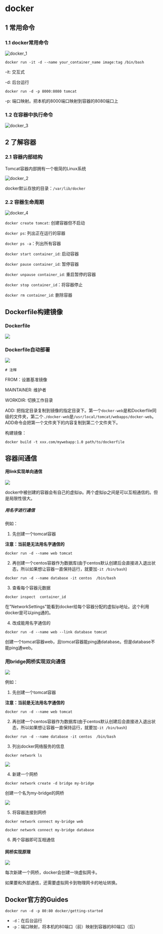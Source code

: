 # docker

## 1 常用命令

### 1.1 docker常用命令

![docker_1](figures/docker_1.PNG)

`docker run -it -d --name your_container_name image:tag /bin/bash`

-it: 交互式

-d: 后台运行

`docker run -d -p 8000:8080 tomcat`

-p: 端口映射。把本机的8000端口映射到容器的8080端口上

### 1.2 在容器中执行命令

![docker_3](figures/docker_3.PNG)

## 2 了解容器

### 2.1 容器内部结构

Tomcat容器内部拥有一个极简的Linux系统

![docker_2](figures/docker_2.PNG)

docker默认存放的目录：`/var/lib/docker`

### 2.2 容器生命周期

![docker_4](figures/docker_4.PNG)

`docker create tomcat`: 创建容器但不启动

`docker ps`: 列出正在运行的容器

`docker ps -a`：列出所有容器

`docker start container_id`: 启动容器

`docker pause container_id`: 暂停容器

`docker unpause container_id`: 重启暂停的容器

`docker stop container_id`：将容器停止

`docker rm container_id`: 删除容器

## Dockerfile构建镜像

### Dockerfile

![](figures/docker_5.PNG)

### Dockerfile自动部署

![](figures/docker_6.PNG)

`# 注释`

FROM：设置基准镜像

MAINTAINER: 维护者

WORKDIR: 切换工作目录

ADD: 把指定目录复制到镜像的指定目录下。第一个`docker-web`是和Dockerfile同级的文件夹，第二个`./docker-web`是`/usr/local/tomcat/webapps/docker-web`。ADD命令会把第一个文件夹下的内容复制到第二个文件夹下。

构建镜像：

`docker build -t xxx.com/mywebapp:1.0 path/to/dockerfile `

## 容器间通信

#### 用link实现单向通信

![](figures/docker_7.PNG)

docker中被创建的容器会有自己的虚拟ip。两个虚拟ip之间是可以互相通信的。但是局限性很大。

##### 用名字进行通信

例如：

1. 先创建一个tomcat容器

**注意：当前是无法用名字通信的**

`docker run -d --name web tomcat`

2. 再创建一个centos容器作为数据库(由于centos默认创建后会直接进入退出状态，所以如果想让容器一直保持运行，就要加`-it /bin/bash`)

`docker run -d --name database -it centos  /bin/bash`

3. 查看每个容器元数据

`docker inspect  container_id`

在"NetworkSettings"能看到docker给每个容器分配的虚拟ip地址。这个利用docker是可以ping通的。

4. 改成能用名字通信的

`docker run -d --name web --link database tomcat`

创建一个tomcat容器web，且tomcat容器能ping通database。但是database不能ping通web。

### 用bridge网桥实现双向通信

![](figures/docker_8.PNG)

例如：

1. 先创建一个tomcat容器

**注意：当前是无法用名字通信的**

`docker run -d --name web tomcat`

2. 再创建一个centos容器作为数据库(由于centos默认创建后会直接进入退出状态，所以如果想让容器一直保持运行，就要加`-it /bin/bash`)

`docker run -d --name database -it centos  /bin/bash`

3. 列出docker网络服务的信息

`docker network ls`

![](figures/docker_9.PNG)

4. 新建一个网桥 

`docker network create -d bridge my-bridge`

创建一个名为my-bridge的网桥

![](figures/docker_10.PNG)

5. 将容器连接到网桥

`docker network connect my-bridge web`

`docker network connect my-bridge database`

6. 两个容器即可互相通信

#### 网桥实现原理

![](figures/docker_11.PNG)

每次新建一个网桥，docker会创建一块虚拟网卡。

如果要和外部通信，还需要虚拟网卡到物理网卡的地址转换。

## Docker官方的Guides

```shell
docker run -d -p 80:80 docker/getting-started
```

- `-d`：在后台运行
- `-p`：端口映射，将本机的80端口（前）映射到容器的80端口（后）